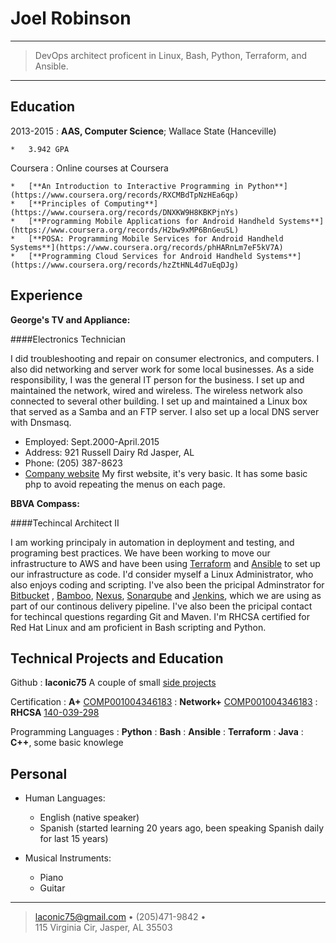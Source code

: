 Joel Robinson
============

----

>  DevOps architect proficent in Linux, Bash, Python, Terraform, and Ansible.
>  

----

Education
---------

2013-2015 
:   **AAS, Computer Science**; Wallace State (Hanceville)

    *   3.942 GPA

Coursera
:   Online courses at Coursera

    *   [**An Introduction to Interactive Programming in Python**](https://www.coursera.org/records/RXCMBdTpNzHEa6qp)
    *   [**Principles of Computing**](https://www.coursera.org/records/DNXKW9H8KBKPjnYs)
    *   [**Programming Mobile Applications for Android Handheld Systems**](https://www.coursera.org/records/H2bw9xMP6BnGeuSL)
    *   [**POSA: Programming Mobile Services for Android Handheld Systems**](https://www.coursera.org/records/phHARnLm7eF5kV7A)
    *   [**Programming Cloud Services for Android Handheld Systems**](https://www.coursera.org/records/hzZtHNL4d7uEqDJg)

Experience
----------

**George's TV and Appliance:**
    
####Electronics Technician

I did troubleshooting and repair on consumer electronics, and computers. I also did 
networking and server work for some local businesses. As a side responsibility, I was the 
general IT person for the business. I set up and maintained the network, wired and wireless. 
The wireless network also connected to several other building. I set up and maintained a Linux box
that served as a Samba and an FTP server. I also set up a local DNS server with Dnsmasq.

* Employed: Sept.2000-April.2015
* Address: 921 Russell Dairy Rd Jasper, AL
* Phone: (205) 387-8623
* [Company website](http://www.georgestv.net) My first website, it's very basic.
  It has some basic php to avoid repeating the menus on each page.

**BBVA Compass:**

####Techincal Architect II

I am working principaly in automation in deployment and testing, and programing best practices. 
We have been working to move our infrastructure to AWS and have been using [Terraform](https://www.terraform.io) and [Ansible](https://www.ansible.com)
to set up our infrastructure as code. I'd consider myself a Linux Administrator, who also enjoys
coding and scripting. I've also been the pricipal Adminstrator for [Bitbucket](https://www.atlassian.com/software/bitbucket/server)
, [Bamboo](https://www.atlassian.com/software/bamboo), [Nexus](https://www.atlassian.com/software/bamboo), 
[Sonarqube](https://www.sonarqube.org/) and [Jenkins](https://jenkins.io), which we are using as part
of our continous delivery pipeline. I've also been the pricipal contact for techincal questions regarding Git and Maven. 
I'm RHCSA certified for Red Hat Linux and am proficient in Bash scripting and Python. 

Technical Projects and Education 
--------------------------------

Github 
:   **laconic75** A couple of small [side projects](https://github.com/laconic75) 

Certification
:   **A+** [COMP001004346183](https://www.certmetrics.com/comptia/public/transcript.aspx?transcript=LW62JPE2LEBEQM5Q)
:   **Network+** [COMP001004346183](https://www.certmetrics.com/comptia/public/transcript.aspx?transcript=LW62JPE2LEBEQM5Q)
:   **RHCSA** [140-039-298](https://www.redhat.com/rhtapps/certification/badge/verify/7EU4NSYFWKQ4YVPXCIY4HSZBP4AEQU3CUPSQX2KSDXT6RW46LQ37ULE25V3KCXMMFRIX6PMBNQZGA4U5NQYTCNA62RUWOCM34WWBUYQ=)

Programming Languages
:   **Python**
:   **Bash**
:   **Ansible**
:   **Terraform**
:   **Java**
:   **C++**, some basic knowlege 


Personal
----------------------------------------

* Human Languages:

     * English (native speaker)
     * Spanish (started learning 20 years ago, been speaking Spanish daily for last 15 years) 

* Musical Instruments:
     * Piano
     * Guitar

----

> <laconic75@gmail.com> •  (205)471-9842 •  
> 115 Virginia Cir, Jasper, AL 35503
